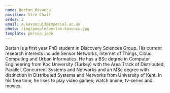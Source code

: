 ```yaml
---
name: Bertan Kavuncu
position: Vice Chair
order: 2
email: a.kavuncu13@imperial.ac.uk
photo: /img/people/bertan-kavuncu.jpg
template: person.jade
---
```

Bertan is a first year PhD student in Discovery Sciences Group. His
current research interests include Sensor Networks, Internet of
Things, Cloud Computing and Urban Informatics. He has a BSc degree in
Computer Engineering from Koc University (Turkey) with the Area Track
of Distributed, Parallel, Concurrent Systems and Networks and an MSc
degree with distinction in Distributed Systems and Networks from
University of Kent. In his free time, he likes to play video games;
watch anime, tv-series and movies.

